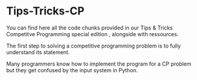 # Tips-Tricks-CP
You can find here all the code chunks provided in our Tips &amp; Tricks Competitve Programming special edition , alongside with ressources. 

The first step to solving a competitive programming problem is to fully understand its statement.

Many programmers know how to implement the program for a CP problem but they get confused by the input system in Python.
